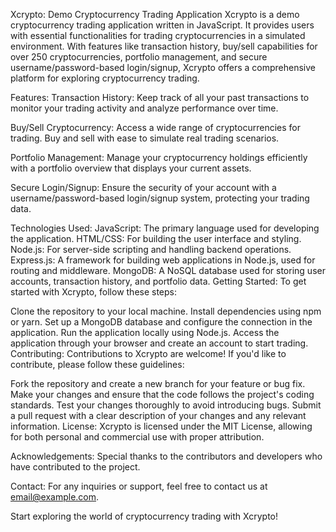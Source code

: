 Xcrypto: Demo Cryptocurrency Trading Application
Xcrypto is a demo cryptocurrency trading application written in JavaScript. It provides users with essential functionalities for trading cryptocurrencies in a simulated environment. With features like transaction history, buy/sell capabilities for over 250 cryptocurrencies, portfolio management, and secure username/password-based login/signup, Xcrypto offers a comprehensive platform for exploring cryptocurrency trading.

Features:
Transaction History: Keep track of all your past transactions to monitor your trading activity and analyze performance over time.

Buy/Sell Cryptocurrency: Access a wide range of cryptocurrencies for trading. Buy and sell with ease to simulate real trading scenarios.

Portfolio Management: Manage your cryptocurrency holdings efficiently with a portfolio overview that displays your current assets.

Secure Login/Signup: Ensure the security of your account with a username/password-based login/signup system, protecting your trading data.

Technologies Used:
JavaScript: The primary language used for developing the application.
HTML/CSS: For building the user interface and styling.
Node.js: For server-side scripting and handling backend operations.
Express.js: A framework for building web applications in Node.js, used for routing and middleware.
MongoDB: A NoSQL database used for storing user accounts, transaction history, and portfolio data.
Getting Started:
To get started with Xcrypto, follow these steps:

Clone the repository to your local machine.
Install dependencies using npm or yarn.
Set up a MongoDB database and configure the connection in the application.
Run the application locally using Node.js.
Access the application through your browser and create an account to start trading.
Contributing:
Contributions to Xcrypto are welcome! If you'd like to contribute, please follow these guidelines:

Fork the repository and create a new branch for your feature or bug fix.
Make your changes and ensure that the code follows the project's coding standards.
Test your changes thoroughly to avoid introducing bugs.
Submit a pull request with a clear description of your changes and any relevant information.
License:
Xcrypto is licensed under the MIT License, allowing for both personal and commercial use with proper attribution.

Acknowledgements:
Special thanks to the contributors and developers who have contributed to the project.

Contact:
For any inquiries or support, feel free to contact us at email@example.com.

Start exploring the world of cryptocurrency trading with Xcrypto!
